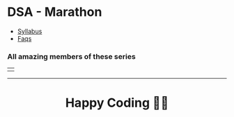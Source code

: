 # DSA - Marathon

- [Syllabus](Syllabus.md)
- [Faqs](faqs.md)

### All amazing members of these series

<table>
 <tr>
   <td>
    <a href="">
     <img src="" />
    </a>
  </td>
 </tr>
</table>

<hr>

<h1 align=center> Happy Coding 👨‍💻 </h1>
